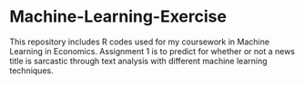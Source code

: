 # Machine-Learning-Exercise
This repository includes R codes used for my coursework in Machine Learning in Economics.
Assignment 1 is to predict for whether or not a news title is sarcastic through text analysis with different machine learning techniques. 
